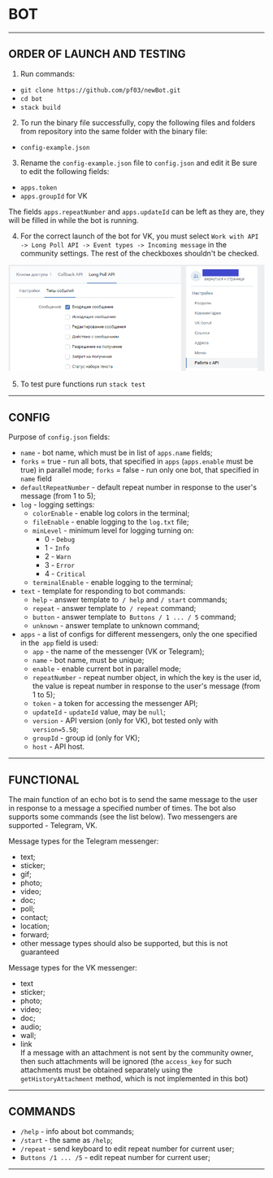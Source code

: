 # BOT
*** 

## ORDER OF LAUNCH AND TESTING

1.	Run commands:
   * `git clone https://github.com/pf03/newBot.git`
   * `cd bot`
   * `stack build`
2. To run the binary file successfully, copy the following files and folders from repository into the same folder with the binary file:
* `config-example.json`
3. Rename the `config-example.json` file to `config.json` and edit it
Be sure to edit the following fields:
* `apps.token`
* `apps.groupId` for VK

The fields `apps.repeatNumber` and `apps.updateId` can be left as they are, they will be filled in while the bot is running.

4. For the correct launch of the bot for VK, you must select `Work with API -> Long Poll API -> Event types -> Incoming message` 
in the community settings. The rest of the checkboxes shouldn't be checked.

![vk bot settings](https://raw.githubusercontent.com/pf03/newBot/main/vk_bot_settings.png)

5. To test pure functions run `stack test`
***

## CONFIG

Purpose of `config.json` fields:
* `name` - bot name, which must be in list of `apps.name` fields;
* `forks` = true - run all bots, that specified in `apps` (`apps.enable` must be true) in parallel mode; `forks` = false - run only one bot, that specified in `name` field
* `defaultRepeatNumber` - default repeat number in response to the user's message (from 1 to 5);
* `log` - logging settings:
  * `colorEnable` - enable log colors in the terminal;
  * `fileEnable` - enable logging to the `log.txt` file;
  * `minLevel` - minimum level for logging turning on:
    * 0 - `Debug`
    * 1 - `Info`
    * 2 - `Warn`
    * 3 - `Error`
    * 4 - `Critical`
  * `terminalEnable` - enable logging to the terminal;
* `text` - template for responding to bot commands:
  * `help` - answer template to` / help` and `/ start` commands;
  * `repeat` - answer template to` / repeat` command;
  * `button` - answer template to` Buttons / 1 ... / 5` command;
  * `unknown` - answer template to unknown command;
* `apps` - a list of configs for different messengers, only the one specified in the` app` field is used:
  * `app` - the name of the messenger (VK or Telegram);
  * `name` - bot name, must be unique;
  * `enable` - enable current bot in parallel mode;
  * `repeatNumber` - repeat number object, in which the key is the user id, the value is repeat number in response to the user's message (from 1 to 5);
  * `token` - a token for accessing the messenger API;
  * `updateId` - `updateId` value, may be `null`;
  * `version` - API version (only for VK), bot tested only with `version=5.50`;
  * `groupId` - group id (only for VK);
  * `host` - API host.
***

## FUNCTIONAL
The main function of an echo bot is to send the same message to the user in response to a message a specified number of times. The bot also supports some commands (see the list below). Two messengers are supported - Telegram, VK.  

Message types for the Telegram messenger:
* text;
* sticker;
* gif;
* photo;
* video;
* doc;
* poll;
* contact;
* location;
* forward;
* other message types should also be supported, but this is not guaranteed  

Message types for the VK messenger:
* text
* sticker;
* photo;
* video;
* doc;
* audio;
* wall;
* link  
If a message with an attachment is not sent by the community owner, then such attachments will be ignored (the `access_key` for such attachments must be obtained separately using the `getHistoryAttachment` method, which is not implemented in this bot)
***

## COMMANDS

* `/help` - info about bot commands;
* `/start` - the same as `/help`;
* `/repeat` - send keyboard to edit repeat number for current user;
* `Buttons /1 ... /5` - edit repeat number for current user;
***